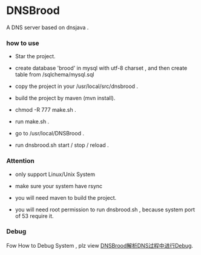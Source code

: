 # DNSBrood
A DNS server based on dnsjava .

### how to use

* Star the project.

* create database 'brood' in mysql with utf-8 charset , and then create table from /sqlchema/mysql.sql 

* copy the project in your /usr/local/src/dnsbrood .

* build the project by maven (mvn install).

* chmod -R 777 make.sh .

* run make.sh .

* go to /usr/local/DNSBrood . 

* run dnsbrood.sh start / stop / reload .

### Attention

* only support Linux/Unix System

* make sure your system have rsync

* you will need maven to build the project.

* you will need root permission to run dnsbrood.sh , because system port of 53 require it.

### Debug

Fow How to Debug System , plz view [DNSBrood解析DNS过程中进行Debug](http://www.liumapp.com/articles/2017/07/12/1499822853171.html).

